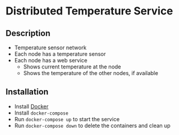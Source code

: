 # Distributed Temperature Service

## Description

- Temperature sensor network
- Each node has a temperature sensor
- Each node has a web service
  - Shows current temperature at the node
  - Shows the temperature of the other nodes, if available

## Installation

- Install [Docker](https://www.docker.com)
- Install `docker-compose`
- Run `docker-compose up` to start the service
- Run `docker-compose down` to delete the containers and clean up
